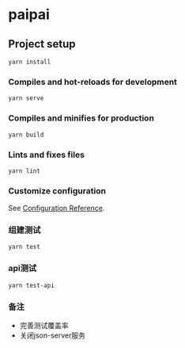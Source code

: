 # paipai

## Project setup
```
yarn install
```

### Compiles and hot-reloads for development
```
yarn serve
```

### Compiles and minifies for production
```
yarn build
```

### Lints and fixes files
```
yarn lint
```

### Customize configuration
See [Configuration Reference](https://cli.vuejs.org/config/).

### 组建测试
```
yarn test
```

### api测试

```
yarn test-api
```
### 备注
* 完善测试覆盖率
* 关闭json-server服务